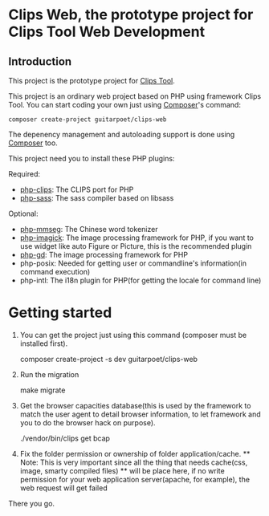 # Clips Web, the prototype project for Clips Tool Web Development

## Introduction

This project is the prototype project for [Clips Tool](http://github.com/guitarpoet/clips-tool/).

This project is an ordinary web project based on PHP using framework Clips Tool. You can start coding your own just using [Composer](https://getcomposer.org)'s command:
	
	composer create-project guitarpoet/clips-web

The depenency management and autoloading support is done using [Composer](https://getcomposer.org) too.

This project need you to install these PHP plugins:

Required:

* [php-clips](http://github.com/guitarpoet/php-clips): The CLIPS port for PHP
* [php-sass](http://github.com/guitarpoet/php-sass): The sass compiler based on libsass

Optional:

 * [php-mmseg](http://github.com/guitarpoet/php-mmseg): The Chinese word tokenizer
 * [php-imagick](https://github.com/mkoppanen/imagick): The image processing framework for PHP, if you want to use widget like auto Figure or Picture, this is the recommended plugin
 * [php-gd](http://php.net/manual/en/ref.image.php): The image processing framework for PHP
 * php-posix: Needed for getting user or commandline's information(in command execution)
 * php-intl: The i18n plugin for PHP(for getting the locale for command line)

# Getting started

1. You can get the project just using this command (composer must be installed first).

	composer create-project -s dev guitarpoet/clips-web

2. Run the migration

	make migrate

3. Get the browser capacities database(this is used by the framework to match the user agent to detail browser information, to let framework and you to do the browser hack on purpose).

	./vendor/bin/clips get bcap

4. Fix the folder permission or ownership of folder application/cache. ** Note: This is very important since all the thing that needs cache(css, image, smarty compiled files) ** will be place here, if no write permission for your web application server(apache, for example), the web request will get failed

There you go.
